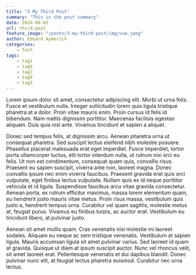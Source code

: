 ```yaml
---
title: "3 My Third Post"
summary: "This is the post summary"
date: 2020-08-03
url: third-post
feature_image: "/posts/3-my-third-post/img/vue.jpeg"
author: Eduard Aymerich
categories:
    - Tech
tags:
    - tag1
    - tag6
    - tag7
    - tag8
    - tag9
---
```


Lorem ipsum dolor sit amet, consectetur adipiscing elit. Morbi ut urna felis. Fusce et vestibulum nulla. Integer sollicitudin lorem quis ligula tristique pharetra at a dolor. Proin vitae mauris enim. Proin cursus id felis id bibendum. Nam mattis dignissim porttitor. Maecenas facilisis egestas aliquam. Duis quis nisl ante. Vivamus tincidunt et sapien a aliquet.

Donec sed tempus felis, at dignissim arcu. Aenean pharetra urna ut consequat pharetra. Sed suscipit lectus eleifend nibh molestie posuere. Phasellus placerat malesuada erat eget imperdiet. Fusce imperdiet, tortor porta ullamcorper luctus, elit tortor interdum nulla, ut rutrum nisi orci eu felis. Ut non est condimentum, consequat quam quis, convallis risus. Praesent eu sapien suscipit, viverra ante non, laoreet magna. Donec convallis ipsum nec enim viverra faucibus. Praesent gravida erat quis orci vulputate, eget finibus lectus vulputate. Nullam quis ex id neque porttitor vehicula et id ligula. Suspendisse faucibus arcu vitae gravida consectetur. Aenean porta, ex rutrum efficitur maximus, massa lorem elementum quam, eu hendrerit justo mauris vitae metus. Proin risus massa, vestibulum quis justo a, hendrerit tempus urna. Curabitur vel quam sagittis, molestie metus at, feugiat purus. Vivamus eu finibus turpis, ac auctor erat. Vestibulum eu tincidunt libero, at pulvinar justo.

Aenean sit amet mollis quam. Cras venenatis nisi molestie mi laoreet sodales. Aliquam eu neque ac sem tristique venenatis. Vestibulum at sapien ligula. Mauris accumsan ligula sit amet pulvinar varius. Sed laoreet id quam at gravida. Quisque ut diam at ipsum suscipit auctor. Nunc vel rhoncus velit, sit amet laoreet erat. Pellentesque venenatis et dui dapibus blandit. Donec pulvinar nunc elit, at feugiat lectus pharetra euismod. Curabitur nec urna lectus.
